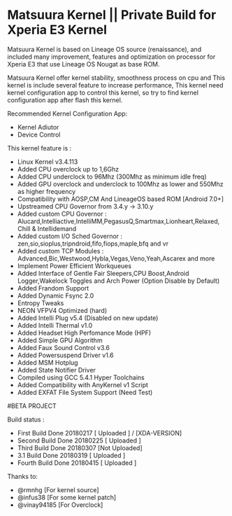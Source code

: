 # Matsuura Kernel || Private Build for Xperia E3 Kernel

Matsuura Kernel is based on Lineage OS source (renaissance), and included many improvement, features and optimization on processor for Xperia E3 that use Lineage OS Nougat as base ROM. 

Matsuura Kernel offer kernel stability, smoothness process on cpu and This kernel is include several feature to increase performance, This kernel need kernel configuration app to control this kernel, so try to find kernel configuration app after flash this kernel.

Recommended Kernel Configuration App:
- Kernel Adiutor 
- Device Control

This kernel feature is :
- Linux Kernel v3.4.113
- Added CPU overclock up to 1,6Ghz
- Added CPU underclock to 96Mhz (300Mhz as minimum idle freq)
- Added GPU overclock and underclock to 100Mhz as lower and 550Mhz as higher frequency
- Compatibility with AOSP,CM And LineageOS based ROM [Android 7.0+]
- Upstreamed CPU Governor from 3.4.y -> 3.10.y
- Added custom CPU Governor 
: Alucard,Intelliactive,IntelliMM,PegasusQ,Smartmax,Lionheart,Relaxed, Chill & Intellidemand
- Added custom I/O Sched Governor 
: zen,sio,sioplus,tripndroid,fifo,fiops,maple,bfq and vr
- Added custom TCP Modules
: Advanced,Bic,Westwood,Hybla,Vegas,Veno,Yeah,Ascarex and more
- Implement Power Efficient Workqueues
- Added Interface of Gentle Fair Sleepers,CPU Boost,Android Logger,Wakelock Toggles and Arch Power (Option Disable by Default)
- Added Frandom Support
- Added Dynamic Fsync 2.0
- Entropy Tweaks
- NEON VFPV4 Optimized (hard)
- Added Intelli Plug v5.4 (Disabled on new update)
- Added Intelli Thermal v1.0
- Added Headset High Perfomance Mode (HPF)
- Added Simple GPU Algorithm
- Added Faux Sound Control v3.6
- Added Powersuspend Driver v1.6
- Added MSM Hotplug
- Added State Notifier Driver
- Compiled using GCC 5.4.1 Hyper Toolchains
- Added Compatibility with AnyKernel v1 Script
- Added EXFAT File System Support (Need Test)

#BETA PROJECT

Build status :

- First  Build        Done         20180217      [  Uploaded  ] / [XDA-VERSION]
- Second Build        Done         20180225      [  Uploaded  ]
- Third  Build 	      Done 	   20180307      [Not Uploaded]
- 3.1    Build        Done	   20180319	 [  Uploaded  ]
- Fourth Build        Done	   20180415	 [  Uploaded  ]

Thanks to: 
- @rmnhg      [For kernel source] 
- @infus38    [For some kernel patch] 
- @vinay94185 [For Overclock]
